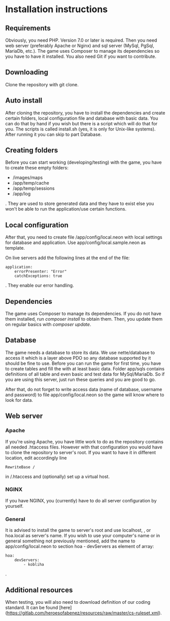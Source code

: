 Installation instructions
=========================

Requirements
------------
Obviously, you need PHP. Version 7.0 or later is required. Then you need web server (preferably Apache or Nginx) and sql server (MySql, PgSql, MariaDb, etc.).
The game uses Composer to manage its dependencies so you have to have it installed. You also need Git if you want to contribute.

Downloading
-----------
Clone the repository with git clone.

Auto install
------------

After cloning the repository, you have to install the dependencies and create certain folders, local configuration file and database with basic data. You can do that by hand if you wish but there is a script which will do that for you.
The scripts is called install.sh (yes, it is only for Unix-like systems). After running it you can skip to part Database.

Creating folders
----------------
Before you can start working (developing/testing) with the game, you have to create these empty folders:

- /images/maps
- /app/temp/cache
- /app/temp/sessions
- /app/log

. They are used to store generated data and they have to exist else you won't be able to run the application/use certain functions.

Local configuration
-------------------
After that, you need to create file /app/config/local.neon with local settings for database and application. Use app/config/local.sample.neon as template.

On live servers add the following lines at the end of the file:
```
application:
    errorPresenter: "Error"
    catchExceptions: true
```

. They enable our error handling.

Dependencies
------------
The game uses Composer to manage its dependencies. If you do not have them installed, run *composer install* to obtain them. Then, you update them on regular basics with *composer update*.

Database
--------
The game needs a database to store its data. We use nette/database to access it which is a layer above PDO so any database supported by it should be fine to use. Before you can run the game for first time, you have to create tables and fill the with at least basic data. Folder app/sqls contains definitions of all table and even basic and test data for MySql/MariaDb. So if you are using this server, just run these queries and you are good to go.

After that, do not forget to write access data (name of database, username and password) to file app/config/local.neon so the game will know where to look for data.

Web server
----------
### Apache
If you're using Apache, you have little work to do as the repository contains all needed .htaccess files. However with that configuration you would have to clone the repository to server's root. If you want to have it in different location, edit accordingly line

```
RewriteBase /
```

in /.htaccess and (optionally) set up a virtual host.
### NGINX
If you have NGINX, you (currently) have to do all server configuration by yourself.
### General
It is advised to install the game to server's root and use localhost, <yourcomputername>, or hoa.local as server's name. If you wish to use your computer's name or in general something not previously mentioned, add the name to app/config/local.neon to section hoa - devServers as element of array:

```
hoa:
    devServers:
        - kobliha
```

.

Additional resources
--------------------
When testing, you will also need to download definition of our coding standard. It can be found [here] (https://gitlab.com/heroesofabenez/resources/raw/master/cs-ruleset.xml).
